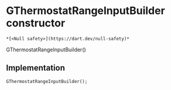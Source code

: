 


# GThermostatRangeInputBuilder constructor




    *[<Null safety>](https://dart.dev/null-safety)*



GThermostatRangeInputBuilder()





## Implementation

```dart
GThermostatRangeInputBuilder();
```







